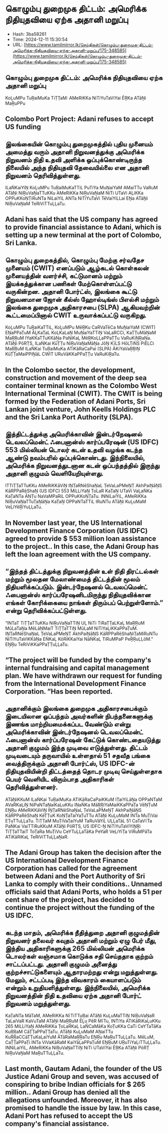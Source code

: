 # கொழும்பு துறைமுக திட்டம்: அமெரிக்க நிதியுதவியை  ஏற்க அதானி  மறுப்பு

* Hash: 3ba58261
* Time: 2024-12-11 15:30:54
* URL: [https://www.tamilmirror.lk/செய்திகள்/கொழும்பு-துறைமுக-திட்டம்-அமெரிக்க-நிதியுதவியை-ஏற்க-அதானி-மறுப்பு/175-348585](https://www.tamilmirror.lk/செய்திகள்/கொழும்பு-துறைமுக-திட்டம்-அமெரிக்க-நிதியுதவியை-ஏற்க-அதானி-மறுப்பு/175-348585)

## கொழும்பு துறைமுக திட்டம்: அமெரிக்க நிதியுதவியை  ஏற்க அதானி  மறுப்பு

KoḺuMPu TuṞaiMuKa TiṬṬaM: AMeRiKKa NiTiYuTaViYai  ĒṞKa ATāṈi  MaṞuPPu

Colombo Port Project: Adani refuses to accept US funding
---

## இலங்கையின் கொழும்பு துறைமுகத்தில் புதிய முனையம் அமைத்து வரும் அதானி நிறுவனத்துக்கு அமெரிக்க நிறுவனம் நிதி உதவி அளிக்க ஒப்புக்கொண்டிருந்த நிலையில் அந்த நிதியுதவி தேவையில்லை என அதானி நிறுவனம் தெரிவித்துள்ளது.

ILaṄKaiYiṈ KoḺuMPu TuṞaiMuKaTTiL PuTiYa MuṈaiYaM AMaiTTu VaRuM ATāṈi NiṞuVaṈaTTuKKu AMeRiKKa NiṞuVaṈaM NiTi UTaVi AḶiKKa OPPuKKoṆṬiRuNTa NiLaiYiL ANTa NiTiYuTaVi TēVaiYiLLai EṈa ATāṈi NiṞuVaṈaM TeRiViTTuḶḶaTu.

Adani has said that the US company has agreed to provide financial assistance to Adani, which is setting up a new terminal at the port of Colombo, Sri Lanka.
---

## கொழும்பு துறைகத்தில், கொழும்பு மேற்கு சர்வதேச முனையம் (CWIT) எனப்படும் ஆழ்கடல் கொள்கலன் முனையத்தின் வளர்ச்சி, கட்டுமானம் மற்றும் இயக்கத்துக்கான பணிகள் மேற்கொள்ளப்பட்டு வருகின்றன. அதானி போர்ட்ஸ், இலங்கை கூட்டு நிறுவனமான ஜோன் கீல்ஸ் ஹோல்டிங்ஸ் பிஎல்சி மற்றும் இலங்கை துறைமுக அதிகாரசபை (SLPA) ஆகியவற்றின் கூட்டமைப்பினால் CWIT உருவாக்கப்பட்டு வருகிறது.

KoḺuMPu TuṞaiKaTTiL, KoḺuMPu MēṞKu CaRVaTēCa MuṈaiYaM (CWIT) EṈaPPaṬuM ĀḺKaṬaL KoḶKaLaṈ MuṈaiYaTTiṈ VaḶaRCCi, KaṬṬuMāṈaM MaṞṞuM IYaKKaTTuKKāṈa PaṆiKaḶ MēṞKoḶḶaPPaṬṬu VaRuKiṈṞaṈa. ATāṈi PōRṬS, ILaṄKai KūṬṬu NiṞuVaṈaMāṈa JōṈ KīLS HōLṬiṄS PiELCi MaṞṞuM ILaṄKai TuṞaiMuKa ATiKāRaCaPai (SLPA) ĀKiYaVaṞṞiṈ KūṬṬaMaiPPiṈāL CWIT URuVāKKaPPaṬṬu VaRuKiṞaTu.

In the Colombo sector, the development, construction and movement of the deep sea container terminal known as the Colombo West International Terminal (CWIT). The CWIT is being formed by the Federation of Adani Ports, Sri Lankan joint venture, John Keells Holdings PLC and the Sri Lanka Port Authority (SLPA).
---

## இத்திட்டத்துக்கு அமெரிக்காவின் இன்டர்நேஷனல் டெவலப்மென்ட் ஃபைனான்ஸ் கார்ப்பரேஷன் (US IDFC) 553 மில்லியன் டொலர் கடன் உதவி வழங்க கடந்த ஆண்டு நவம்பரில் ஒப்புக்கொண்டது. இந்நிலையில், அமெரிக்க நிறுவனத்துடனான கடன் ஒப்பந்தத்தில் இருந்து அதானி குழுமம் வெளியேறியுள்ளது.

ITTiṬṬaTTuKKu AMeRiKKāViṈ IṈṬaRNēShaṈaL ṬeVaLaPMeṈṬ AkhPaiṈāṈS KāRPPaRēShaṈ (US IDFC) 553 MiLLiYaṈ ṬoLaR KaṬaṈ UTaVi VaḺaṄKa KaṬaNTa ĀṆṬu NaVaMPaRiL OPPuKKoṆṬaTu. INNiLaiYiL, AMeRiKKa NiṞuVaṈaTTuṬaṈāṈa KaṬaṈ OPPaNTaTTiL IRuNTu ATāṈi KuḺuMaM VeḶiYēṞiYuḶḶaTu.

In November last year, the US International Development Finance Corporation (US IDFC) agreed to provide $ 553 million loan assistance to the project.. In this case, the Adani Group has left the loan agreement with the US company.
---

## “இந்தத் திட்டத்துக்கு நிறுவனத்தின் உள் நிதி திரட்டல்கள் மற்றும் மூலதன மேலாண்மைத் திட்டத்தின் மூலம் நிதியளிக்கப்படும். இன்டர்நேஷனல் டெவலப்மென்ட் ஃபைனான்ஸ் கார்ப்பரேஷனிடமிருந்து நிதியுதவிக்கான எங்கள் கோரிக்கையை நாங்கள் திரும்பப் பெற்றுள்ளோம்.” என்று தெரிவிக்கப்பட்டுள்ளது.

“INTaT TiṬṬaTTuKKu NiṞuVaṈaTTiṈ UḶ NiTi TiRaṬṬaLKaḶ MaṞṞuM MūLaTaṈa MēLāṆMaiT TiṬṬaTTiṈ MūLaM NiTiYaḶiKKaPPaṬuM. IṈṬaRNēShaṈaL ṬeVaLaPMeṈṬ AkhPaiṈāṈS KāRPPaRēShaṈiṬaMiRuNTu NiTiYuTaViKKāṈa EṄKaḶ KōRiKKaiYai NāṄKaḶ TiRuMPaP PeṞṞuḶḶōM.” EṈṞu TeRiViKKaPPaṬṬuḶḶaTu.

“The project will be funded by the company's internal fundraising and capital management plan. We have withdrawn our request for funding from the International Development Finance Corporation. ”Has been reported.
---

## அதானிக்கும் இலங்கை துறைமுக அதிகாரசபைக்கும் இடையிலான ஒப்பந்தம் அவர்களின் நிபந்தனைகளுக்கு இணங்க மாற்றியமைக்கப்பட வேண்டும் என்று அமெரிக்காவின் இன்டர்நேஷனல் டெவலப்மென்ட் ஃபைனான்ஸ் கார்ப்பரேஷன் கேட்டுக் கொண்டதையடுத்து அதானி குழுமம் இந்த முடிவை எடுத்துள்ளது. திட்டம் முடிவடையும் தருவாயில் உள்ளதால் 51 சதவீத பங்கை வைத்திருக்கும் அதானி போர்ட்ஸ், US IDFC-ன் நிதியுதவியின்றி திட்டத்தைத் தொடர முடிவு செய்துள்ளதாக பெயர் வெளியிட விரும்பாத அதிகாரிகள் தெரிவித்துள்ளனர்.

ATāṈiKKuM ILaṄKai TuṞaiMuKa ATiKāRaCaPaiKKuM IṬaiYiLāṈa OPPaNTaM AVaRKaḶiṈ NiPaNTaṈaiKaḶuKKu IṆaṄKa MāṞṞiYaMaiKKaPPaṬa VēṆṬuM EṈṞu AMeRiKKāViṈ IṈṬaRNēShaṈaL ṬeVaLaPMeṈṬ AkhPaiṈāṈS KāRPPaRēShaṈ KēṬṬuK KoṆṬaTaiYaṬuTTu ATāṈi KuḺuMaM INTa MuṬiVai EṬuTTuḶḶaTu. TiṬṬaM MuṬiVaṬaiYuM TaRuVāYiL UḶḶaTāL 51 CaTaVīTa PaṄKai VaiTTiRuKKuM ATāṈi PōRṬS, US IDFC-Ṉ NiTiYuTaViYiṈṞi TiṬṬaTTaiT ToṬaRa MuṬiVu CeYTuḶḶaTāKa PeYaR VeḶiYiṬa ViRuMPāTa ATiKāRiKaḶ TeRiViTTuḶḶaṈaR.

The Adani Group has taken the decision after the US International Development Finance Corporation has called for the agreement between Adani and the Port Authority of Sri Lanka to comply with their conditions.. Unnamed officials said that Adani Ports, who holds a 51 per cent share of the project, has decided to continue the project without the funding of the US IDFC.
---

## கடந்த மாதம், அமெரிக்க நீதித்துறை அதானி குழுமத்தின் நிறுவனர் தலைவர் கவுதம் அதானி மற்றும் ஏழு பேர் மீது, இந்திய அதிகாரிகளுக்கு 265 மில்லியன் அமெரிக்க டொலர்கள் லஞ்சமாக கொடுக்க சதி செய்ததாக குற்றம் சாட்டப்பட்டது. அதானி குழுமம் அனைத்து குற்றச்சாட்டுகளையும் ஆதாரமற்றது என்று மறுத்துள்ளது. மேலும், சட்டப்படி இந்த விவகாரம் கையாளப்படும் என்றும் உறுதியளித்துள்ளது. இந்நிலையில், அமெரிக்க நிறுவனத்தின் நிதி உதவியை ஏற்க அதானி போர்ட் நிறுவனம் மறுத்துள்ளது.

KaṬaNTa MāTaM, AMeRiKKa NīTiTTuṞai ATāṈi KuḺuMaTTiṈ NiṞuVaṈaR TaLaiVaR KaVuTaM ATāṈi MaṞṞuM ĒḺu PēR MīTu, INTiYa ATiKāRiKaḶuKKu 265 MiLLiYaṈ AMeRiKKa ṬoLaRKaḶ LaÑCaMāKa KoṬuKKa CaTi CeYTaTāKa KuṞṞaM CāṬṬaPPaṬṬaTu. ATāṈi KuḺuMaM AṈaiTTu KuṞṞaCCāṬṬuKaḶaiYuM ĀTāRaMaṞṞaTu EṈṞu MaṞuTTuḶḶaTu. MēLuM, CaṬṬaPPaṬi INTa ViVaKāRaM KaiYāḶaPPaṬuM EṈṞuM UṞuTiYaḶiTTuḶḶaTu. INNiLaiYiL, AMeRiKKa NiṞuVaṈaTTiṈ NiTi UTaViYai ĒṞKa ATāṈi PōRṬ NiṞuVaṈaM MaṞuTTuḶḶaTu.

Last month, Gautam Adani, the founder of the US Justice Adani Group and seven, was accused of conspiring to bribe Indian officials for $ 265 million.. Adani Group has denied all the allegations unfounded. Moreover, it has also promised to handle the issue by law. In this case, Adani Port has refused to accept the US company's financial assistance.
---
